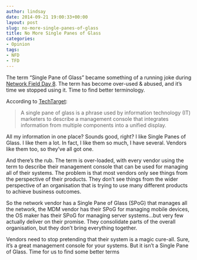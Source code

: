 ```yaml
---
author: lindsay
date: 2014-09-21 19:00:33+00:00
layout: post
slug: no-more-single-panes-of-glass
title: No More Single Panes of Glass
categories:
- Opinion
tags:
- NFD
- TFD
---
```


The term “Single Pane of Glass” became something of a running joke during [Network Field Day 8](http://www.techfieldday.com/events/nfd8). The term has become over-used & abused, and it’s time we stopped using it. Time to find better terminology.

According to [TechTarget](http://searchservervirtualization.techtarget.com/definition/single-pane-of-glass):

> A single pane of glass is a phrase used by information technology (IT) marketers to describe a management console that integrates information from multiple components into a unified display.

All my information in one place? Sounds good, right? I like Single Panes of Glass. I like them a lot. In fact, I like them so much, I have several. Vendors like them too, so they’ve all got one.

And there’s the rub. The term is over-loaded, with every vendor using the term to describe their management console that can be used for managing all of their systems. The problem is that most vendors only see things from the perspective of their products. They don’t see things from the wider perspective of an organisation that is trying to use many different products to achieve business outcomes.

So the network vendor has a Single Pane of Glass (SPoG) that manages all the network, the MDM vendor has their SPoG for managing mobile devices, the OS maker has their SPoG for managing server systems…but very few actually deliver on their promise. They consolidate parts of the overall organisation, but they don’t bring everything together.

Vendors need to stop pretending that their system is a magic cure-all. Sure, it’s a great management console for your systems. But it isn’t a Single Pane of Glass. Time for us to find some better terms
